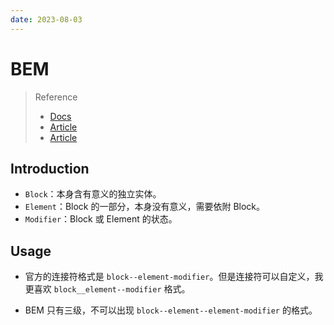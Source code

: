 ```yaml
---
date: 2023-08-03
---
```


# BEM

> Reference
> - [Docs](https://getbem.com/introduction/)
> - [Article](https://www.zhihu.com/question/21935157/answer/20116700)
> - [Article](https://www.smashingmagazine.com/2014/07/bem-methodology-for-small-projects/)

## Introduction

- `Block`：本身含有意义的独立实体。
- `Element`：Block 的一部分，本身没有意义，需要依附 Block。
- `Modifier`：Block 或 Element 的状态。

## Usage

- 官方的连接符格式是 `block--element-modifier`。但是连接符可以自定义，我更喜欢 `block__element--modifier` 格式。

- BEM 只有三级，不可以出现 `block--element--element-modifier` 的格式。
